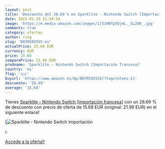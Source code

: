 ```yaml
---
layout: post
title: 'Descuento del 28.69 % en Sparklite - Nintendo Switch [Importación'
date: 2021-01-10 21:59:54
image: 'https://m.media-amazon.com/images/I/51HBfpVDjmL._SL200_.jpg'
comments: true
category: ofertas
author: ring
slug: 'B07RS925S5-es'
actualPrice: 15.68 EUR
currency: EUR
price: 15.68
comparePrice: 21.99 EUR
prodname: 'Sparklite - Nintendo Switch [Importación francesa]'
country: 'es'
flag: '🇪🇸'
buyurl: 'https://www.amazon.es/dp/B07RS925S5/?tag=tolees-21'
descuento: '28.69'
average: '15.68'
---
```


Tienes [Sparklite - Nintendo Switch [Importación francesa]](https://www.amazon.es/dp/B07RS925S5/?tag=tolees-21) con un 28.69 % de descuento con precio de oferta de 15.68 EUR (original: 21.99 EUR) en el siguiente enlace!

[![Sparklite - Nintendo Switch [Importación](https://m.media-amazon.com/images/I/51HBfpVDjmL._SL200_.jpg)](https://www.amazon.es/dp/B07RS925S5/?tag=tolees-21)

ℹ️:


[Accede a la oferta!!](https://www.amazon.es/dp/B07RS925S5/?tag=tolees-21)
